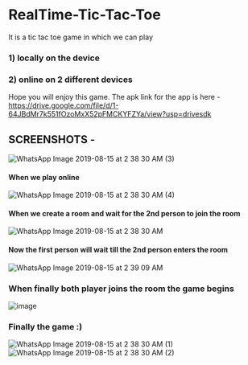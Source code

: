 # RealTime-Tic-Tac-Toe
It is a tic tac toe game in which we can play 
### 1) locally on the device
### 2) online on 2 different devices 
Hope you will enjoy this game. The apk link for the app is here - https://drive.google.com/file/d/1-64JBdMr7k551fOzoMxX52pFMCKYFZYa/view?usp=drivesdk
## SCREENSHOTS - 
![WhatsApp Image 2019-08-15 at 2 38 30 AM (3)](https://user-images.githubusercontent.com/43893611/63056844-88f55800-bf06-11e9-9448-03ac018a7897.jpeg)
</br>
#### When we play online
![WhatsApp Image 2019-08-15 at 2 38 30 AM (4)](https://user-images.githubusercontent.com/43893611/63056861-927ec000-bf06-11e9-877a-d9876ac84b16.jpeg)
</br>
#### When we create a room and wait for the 2nd person to join the room
![WhatsApp Image 2019-08-15 at 2 38 30 AM](https://user-images.githubusercontent.com/43893611/63056869-96aadd80-bf06-11e9-8afc-9f4789b61633.jpeg)
</br>
#### Now the first person will wait till the 2nd person enters the room
![WhatsApp Image 2019-08-15 at 2 39 09 AM](https://user-images.githubusercontent.com/43893611/63056877-9b6f9180-bf06-11e9-82b1-0bc3a9e60e1f.jpeg)
### When finally both player joins the room the game begins
![image](https://user-images.githubusercontent.com/43893611/63057397-bdb5df00-bf07-11e9-9547-e1a78b442bda.png)
</br>
### Finally the game :)
![WhatsApp Image 2019-08-15 at 2 38 30 AM (1)](https://user-images.githubusercontent.com/43893611/63056893-a2969f80-bf06-11e9-935a-bccf02af3beb.jpeg)
![WhatsApp Image 2019-08-15 at 2 38 30 AM (2)](https://user-images.githubusercontent.com/43893611/63056895-a5919000-bf06-11e9-9494-fb8f73268e97.jpeg)
